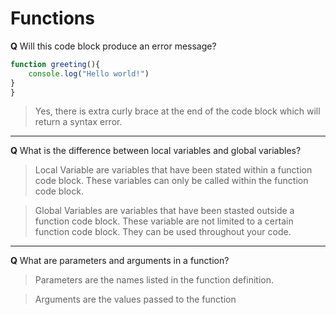 # Functions 
**Q** Will this code block produce an error message? 

``` js
function greeting(){
    console.log("Hello world!")
}
}
```
> Yes, there is extra curly brace at the end of the code block which will return a syntax error. 

---

**Q** What is the difference between local variables and global variables? 

> Local Variable are variables that have been stated within a function code block. These variables can only be called within the function code block.

>Global Variables are variables that have been stasted outside a function code block. These variable are not limited to a certain function code block. They can be used throughout your code.

---

**Q** What are parameters and arguments in a function?

> Parameters are the names listed in the function definition.

>Arguments are the values passed to the function